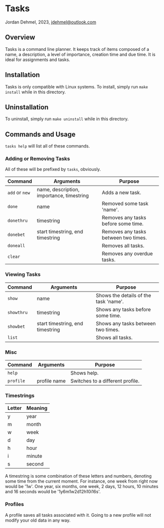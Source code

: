 # Tasks
Jordan Dehmel, 2023, jdehmel@outlook.com

## Overview

Tasks is a command line planner. It keeps track of items
composed of a name, a description, a level of importance,
creation time and due time. It is ideal for assignments
and tasks.

## Installation

Tasks is only compatible with Linux systems. To install,
simply run `make install` while in this directory.

## Uninstallation

To uninstall, simply run `make uninstall` while in this
directory.

## Commands and Usage

`tasks help` will list all of these commands.

### Adding or Removing Tasks

All of these will be prefixed by `tasks`, obviously.

Command        | Arguments                                 | Purpose
---------------|-------------------------------------------|--------------------------------------
`add` or `new` | name, description, importance, timestring | Adds a new task.
`done`         | name                                      | Removed some task 'name'.
`donethru`     | timestring                                | Removes any tasks before some time.
`donebet`      | start timestring, end timestring          | Removes any tasks between two times.
`doneall`      |                                           | Removes all tasks.
`clear`        |                                           | Removes any overdue tasks.

### Viewing Tasks

Command        | Arguments                        | Purpose
---------------|----------------------------------|----------------------------------------
`show`         | name                             | Shows the details of the task 'name'.
`showthru`     | timestring                       | Shows any tasks before some time.
`showbet`      | start timestring, end timestring | Shows any tasks between two times.
`list`         |                                  | Shows all tasks.

### Misc

Command        | Arguments    | Purpose
---------------|--------------|----------------------------------
`help`         |              | Shows help.
`profile`      | profile name | Switches to a different profile.

### Timestrings

Letter | Meaning
-------|--------
y      | year
m      | month
w      | week
d      | day
h      | hour
i      | minute
s      | second

A timestring is some combination of these letters and
numbers, denoting some time from the current moment.
For instance, one week from right now would be '1w'.
One year, six months, one week, 2 days, 12 hours, 10
minutes and 16 seconds would be '1y6m1w2d12h10i16s'.

### Profiles

A profile saves all tasks associated with it. Going
to a new profile will not modify your old data in any
way.
